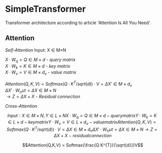 # SimpleTransformer

Transformer architecture according to article 'Attention Is All You Need'.


## Attention

*Self-Attention*
Input: X ∈ M×N 

$`X·W_{q} = Q ∈ M×d`$ - *query matrix*<br/>
$`X·W_{k} = K ∈ M×d`$ - *key matrix*<br/>
$`X·W_{v} = V ∈ M×d_{v}`$ - *value matrix*<br/>

$`Attention(Q,K,V) = Softmax(Q·K^T/sqrt(d))·V = ΔX' ∈ M×d_v`$<br/>
$`ΔX'·W_out = ΔX ∈ M×N`$<br/>
$`→ Z = ΔX + X`$ - *Residual connection*<br/>

*Cross-Attention*
```math
Input: X ∈ M×N, Y ∈ L×N

X·W_q = Q ∈ M×d - query matrix
Y·W_k = K ∈ L×d - key matrix
Y·W_v = V ∈ L×d_v - value matrix

Attention(Q,K,V) =Softmax(Q·K^T/sqrt(d))·V = ΔX ∈ M×d_v
ΔX'·W_out = ΔX ∈ M×N
→ Z = ΔX + X - residual connection
```
```math
Attention(Q,K,V) = Softmax(\frac{Q K^{T}}{\sqrt{d}})V
```
